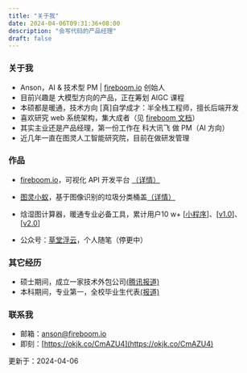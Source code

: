 ```yaml
---
title: "关于我"
date: 2024-04-06T09:31:36+08:00
description: "会写代码的产品经理"
draft: false
---
```


### 关于我

- Anson，AI & 技术型 PM | [fireboom.io](https://fireboom.io) 创始人
- 目前兴趣是 大模型方向的产品，正在筹划 AIGC 课程
- 本硕都是暖通，技术方向 [真]自学成才：半全栈工程师，擅长后端开发
- 喜欢研究 web 系统架构，集大成者（见 [fireboom 文档](https://docs.fireboom.io/)）
- 其实主业还是产品经理，第一份工作在 科大讯飞 做 PM（AI 方向）
- 近几年一直在图灵人工智能研究院，目前在做研发管理


### 作品

- [fireboom.io](https://fireboom.io)，可视化 API 开发平台 [（详情）](https://mp.weixin.qq.com/s/6hw11quGRm8cZbVnNaFcZw)
- [图灵小蚁](https://m2.nbs.cn/video/413549.html?id=413549&mid=4)，基于图像识别的垃圾分类桶盖[（详情）](https://mp.weixin.qq.com/s/4uXFe3R6RQhHyh1foynsOA)

- 焓湿图计算器，暖通专业必备工具，累计用户10 w+ [[小程序](https://mp.weixin.qq.com/s/fjv1812BgY4dXUN4qg7NCw)]、[[v1.0](https://hanshitu.pages.dev/)]、 [[v2.0](https://hanshitu2.pages.dev/)]
- 公众号：[草堂浮云](https://mp.weixin.qq.com/mp/profile_ext?action=home&__biz=MzIyNzY2NDI2OQ==&mid=2247483972&idx=1&sn=e5ddd060d52848e58bdfe5c1a6340382==&scene=117#wechat_redirect)，个人随笔（停更中）

### 其它经历

- 硕士期间，成立一家技术外包公司[(腾讯报道)](https://mp.weixin.qq.com/s/Wm7kjIzoCS3tlLmsJwu5BQ)
- 本科期间，专业第一，全校毕业生代表[(报道)](https://mp.weixin.qq.com/s/RsLpUj9uZhPKNUSOELo_ng)

### 联系我

- 邮箱：[anson@fireboom.io](mailto:anson@fireboom.io)
- 即刻：[https://okjk.co/CmAZU4](https://okjk.co/CmAZU4)


更新于：2024-04-06